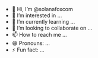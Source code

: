 - 👋 Hi, I’m @solanafoxcom
- 👀 I’m interested in ...
- 🌱 I’m currently learning ...
- 💞️ I’m looking to collaborate on ...
- 📫 How to reach me ...
- 😄 Pronouns: ...
- ⚡ Fun fact: ...

<!---
solanafoxcom/solanafoxcom is a ✨ special ✨ repository because its `README.md` (this file) appears on your GitHub profile.
You can click the Preview link to take a look at your changes.
--->
